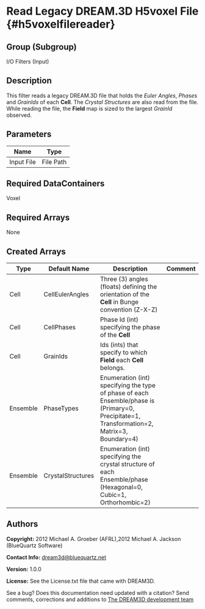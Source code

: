 Read Legacy DREAM.3D H5voxel File {#h5voxelfilereader}
=======

## Group (Subgroup) ##
I/O Filters (Input)


## Description ##
This filter reads a legacy DREAM.3D file that holds the *Euler Angles*, *Phases* and *GrainIds* of each **Cell**.  The *Crystal Structures* are also read from the file.  While reading the file, the **Field** map is sized to the largest *GrainId* observed.

## Parameters ##

| Name | Type |
|------|------|
| Input File | File Path |

## Required DataContainers ##
Voxel

## Required Arrays ##
None

## Created Arrays ##

| Type | Default Name | Description | Comment |
|------|--------------|-------------|---------|
| Cell | CellEulerAngles | Three (3) angles (floats) defining the orientation of the **Cell** in Bunge convention (Z-X-Z) |  |
| Cell | CellPhases | Phase Id (int) specifying the phase of the **Cell** |  |
| Cell | GrainIds | Ids (ints) that specify to which **Field** each **Cell** belongs. |  |
| Ensemble | PhaseTypes | Enumeration (int) specifying the type of phase of each Ensemble/phase is (Primary=0, Precipitate=1, Transformation=2, Matrix=3, Boundary=4)
| Ensemble | CrystalStructures | Enumeration (int) specifying the crystal structure of each Ensemble/phase (Hexagonal=0, Cubic=1, Orthorhombic=2) |  |

## Authors ##

**Copyright:** 2012 Michael A. Groeber (AFRL),2012 Michael A. Jackson (BlueQuartz Software)

**Contact Info:** dream3d@bluequartz.net

**Version:** 1.0.0

**License:**  See the License.txt file that came with DREAM3D.




See a bug? Does this documentation need updated with a citation? Send comments, corrections and additions to [The DREAM3D development team](mailto:dream3d@bluequartz.net?subject=Documentation%20Correction)

